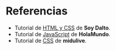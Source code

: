 # Referencias
- Tutorial de [HTML y CSS](https://youtu.be/ELSm-G201Ls?si=30mhxnw9cCmOfR6N) de **Soy Dalto**.
- Tutorial de [JavaScript](https://www.youtube.com/watch?v=QoC4RxNIs5M) de **HolaMundo**.
- Tutorial de [CSS](https://www.youtube.com/watch?v=TlJbu0BMLaY&t=19427s) de **midulive**.